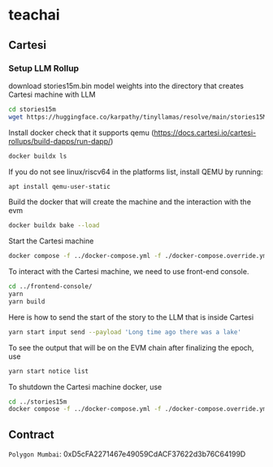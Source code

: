 # teachai

## Cartesi

### Setup LLM Rollup

download stories15m.bin model weights into the directory that creates Cartesi machine with LLM

```bash
cd stories15m
wget https://huggingface.co/karpathy/tinyllamas/resolve/main/stories15M.bin
```

Install docker check that it supports qemu (https://docs.cartesi.io/cartesi-rollups/build-dapps/run-dapp/)

```bash
docker buildx ls

```

If you do not see linux/riscv64 in the platforms list, install QEMU by running:


```bash
apt install qemu-user-static
```

Build the docker that will create the machine and the interaction with the evm

```bash
docker buildx bake --load
```

Start the Cartesi machine

```bash
docker compose -f ../docker-compose.yml -f ./docker-compose.override.yml up
```

To interact with the Cartesi machine, we need to use front-end console.

```bash
cd ../frontend-console/
yarn
yarn build
```

Here is how to send the start of the story to the LLM that is inside Cartesi

```bash
yarn start input send --payload 'Long time ago there was a lake'
```

To see the output that will be on the EVM chain after finalizing the epoch, use 

```bash
yarn start notice list
```

To shutdown the Cartesi machine docker, use

```bash
cd ../stories15m
docker compose -f ../docker-compose.yml -f ./docker-compose.override.yml down -v

```

## Contract
`Polygon Mumbai`: 0xD5cFA2271467e49059CdACF37622d3b76C64199D
